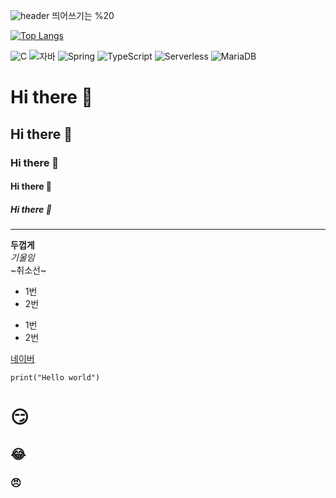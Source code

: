 ![header](https://capsule-render.vercel.app/api?type=egg&color=auto&height=300&section=header&text=깃허브%20특강&fontSize=90)
띄어쓰기는 %20

[![Top Langs](https://github-readme-stats.vercel.app/api/top-langs/?username=aprinjung)](https://github.com/aprinjung/github-readme-stats)

![C](https://img.shields.io/badge/-C-123456?style=flat-square&logo=C&logoColor=black)
![자바](https://img.shields.io/badge/-자바-007396?style=flat&logo=Java&logoColor=ffffff)
![Spring](https://img.shields.io/badge/-Spring-6DB33F?style=for-the-badge&logo=Spring&logoColor=white)
![TypeScript](https://img.shields.io/badge/-TypeScript-3178C6?style=flat-square&logo=TypeScript&logoColor=white)
![Serverless](https://img.shields.io/badge/-Serverless-FD5750?style=flat-square&logo=Serverless&logoColor=magenta)
![MariaDB](https://img.shields.io/badge/-MariaDB-1F305F?style=flat-square&logo=mariadb&logoColor=white)

# Hi there 👋
## Hi there 👋
### Hi there 👋
#### Hi there 👋
##### Hi there 👋
---
**두껍게**<br>
*기울임*<br>
~취소선~<br>

* 1번
* 2번
- 1번
- 2번

[네이버](naver.com)
```
print("Hello world")
```
# 😏
## 😂
### 😠
